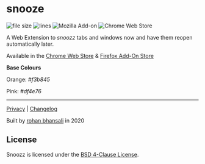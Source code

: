 # snooze
![file size](https://img.shields.io/badge/crx%20size-50.8kb-brightgreen)    ![lines](https://img.shields.io/tokei/lines/github/rohanb10/snooze) ![Mozilla Add-on](https://img.shields.io/amo/v/snoozz?color=orange&logo=firefox-browser) ![Chrome Web Store](https://img.shields.io/chrome-web-store/v/lklendgldejcnkkaldoggoapclkepgfb?logo=google-chrome&color=yellow&logoColor=white)

A Web Extension to *snoozz* tabs and windows now and have them reopen automatically later. 

Available in the [Chrome Web Store](https://chrome.google.com/webstore/detail/snoozz-tab-snoozing/lklendgldejcnkkaldoggoapclkepgfb) & [Firefox Add-On Store](https://addons.mozilla.org/en-US/firefox/addon/snoozz/)




**Base Colours**

Orange: *#f3b845*

Pink: *#df4e76*

--------------------------

[Privacy](https://github.com/rohanb10/snoozz-tab-snoozing/blob/master/PRIVACY.md) | [Changelog](https://github.com/rohanb10/snoozz-tab-snoozing/blob/master/changelog.md)

Built by [rohan bhansali](https://rohan.xyz) in 2020

## License

Snoozz is licensed under the [BSD 4-Clause License](https://github.com/rohanb10/snoozz-tab-snoozing/blob/master/LICENSE).